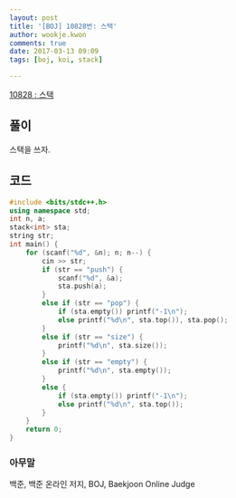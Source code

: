 ```yaml
---
layout: post
title: '[BOJ] 10828번: 스택'
author: wookje.kwon
comments: true
date: 2017-03-13 09:09
tags: [boj, koi, stack]

---
```


[10828 : 스택](https://www.acmicpc.net/problem/10828)

## 풀이

스택을 쓰자.  

## 코드

```cpp
#include <bits/stdc++.h>
using namespace std;
int n, a;
stack<int> sta;
string str;
int main() {
	for (scanf("%d", &n); n; n--) {
		cin >> str;
		if (str == "push") {
			scanf("%d", &a);
			sta.push(a);
		}
		else if (str == "pop") {
			if (sta.empty()) printf("-1\n");
			else printf("%d\n", sta.top()), sta.pop();
		}
		else if (str == "size") {
			printf("%d\n", sta.size());
		}
		else if (str == "empty") {
			printf("%d\n", sta.empty());
		}
		else {
			if (sta.empty()) printf("-1\n");
			else printf("%d\n", sta.top());
		}
	}
	return 0;
}
```

### 아무말  
백준, 백준 온라인 저지, BOJ, Baekjoon Online Judge